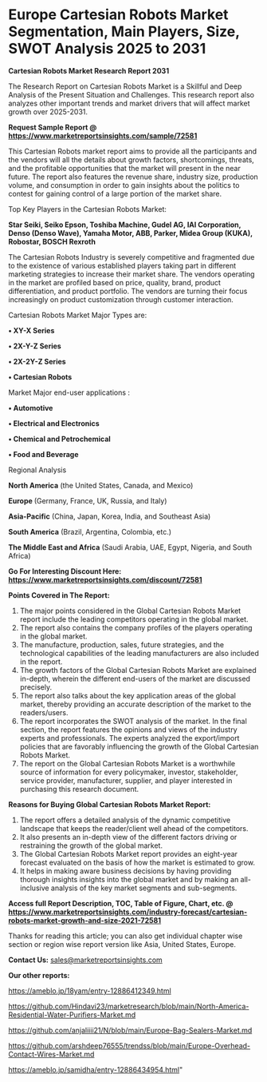 # Europe Cartesian Robots Market Segmentation, Main Players, Size, SWOT Analysis 2025 to 2031

<strong>Cartesian Robots Market Research Report 2031</strong>

The Research Report on Cartesian Robots Market is a Skillful and Deep Analysis of the Present Situation and Challenges. This research report also analyzes other important trends and market drivers that will affect market growth over 2025-2031.

<strong>Request Sample Report @ <a href=https://www.marketreportsinsights.com/sample/72581>https://www.marketreportsinsights.com/sample/72581</a></strong>

This Cartesian Robots market report aims to provide all the participants and the vendors will all the details about growth factors, shortcomings, threats, and the profitable opportunities that the market will present in the near future. The report also features the revenue share, industry size, production volume, and consumption in order to gain insights about the politics to contest for gaining control of a large portion of the market share.

Top Key Players in the Cartesian Robots Market:

<strong>Star Seiki, Seiko Epson, Toshiba Machine, Gudel AG, IAI Corporation, Denso (Denso Wave), Yamaha Motor, ABB, Parker, Midea Group (KUKA), Robostar, BOSCH Rexroth</strong>

The Cartesian Robots Industry is severely competitive and fragmented due to the existence of various established players taking part in different marketing strategies to increase their market share. The vendors operating in the market are profiled based on price, quality, brand, product differentiation, and product portfolio. The vendors are turning their focus increasingly on product customization through customer interaction.

Cartesian Robots Market Major Types are:

<strong>• XY-X Series

• 2X-Y-Z Series

• 2X-2Y-Z Series

• Cartesian Robots</strong>

Market Major end-user applications :

<strong>• Automotive

• Electrical and Electronics

• Chemical and Petrochemical

• Food and Beverage</strong>

Regional Analysis

</u><strong><b>North America</b></strong> (the United States, Canada, and Mexico)

<strong><b>Europe </b></strong>(Germany, France, UK, Russia, and Italy)

<strong><b>Asia-Pacific</b></strong> (China, Japan, Korea, India, and Southeast Asia)

<strong><b>South America</b></strong> (Brazil, Argentina, Colombia, etc.)

<strong><b>The Middle East and Africa</b></strong> (Saudi Arabia, UAE, Egypt, Nigeria, and South Africa)

<strong>Go For Interesting Discount Here: <a href=https://www.marketreportsinsights.com/discount/72581>https://www.marketreportsinsights.com/discount/72581</a></strong>

<strong>Points Covered in The Report:</strong>
<ol>
  <li>The major points considered in the Global Cartesian Robots Market report include the leading competitors operating in the global market.</li>
  <li>The report also contains the company profiles of the players operating in the global market.</li>
  <li>The manufacture, production, sales, future strategies, and the technological capabilities of the leading manufacturers are also included in the report.</li>
  <li>The growth factors of the Global Cartesian Robots Market are explained in-depth, wherein the different end-users of the market are discussed precisely.</li>
  <li>The report also talks about the key application areas of the global market, thereby providing an accurate description of the market to the readers/users.</li>
  <li>The report incorporates the SWOT analysis of the market. In the final section, the report features the opinions and views of the industry experts and professionals. The experts analyzed the export/import policies that are favorably influencing the growth of the Global Cartesian Robots Market.</li>
  <li>The report on the Global Cartesian Robots Market is a worthwhile source of information for every policymaker, investor, stakeholder, service provider, manufacturer, supplier, and player interested in purchasing this research document.</li>
</ol>
<strong>Reasons for Buying Global Cartesian Robots Market Report:</strong>

<ol>
  <li>The report offers a detailed analysis of the dynamic competitive landscape that keeps the reader/client well ahead of the competitors.</li>
  <li>It also presents an in-depth view of the different factors driving or restraining the growth of the global market.</li>
  <li>The Global Cartesian Robots Market report provides an eight-year forecast evaluated on the basis of how the market is estimated to grow.</li>
  <li>It helps in making aware business decisions by having providing thorough insights insights into the global market and by making an all-inclusive analysis of the key market segments and sub-segments.</li>
</ol>
<strong>Access full Report Description, TOC, Table of Figure, Chart, etc. @ <a href=https://www.marketreportsinsights.com/industry-forecast/cartesian-robots-market-growth-and-size-2021-72581>https://www.marketreportsinsights.com/industry-forecast/cartesian-robots-market-growth-and-size-2021-72581</a></strong>


Thanks for reading this article; you can also get individual chapter wise section or region wise report version like Asia, United States, Europe.

<strong>Contact Us:</strong>
sales@marketreportsinsights.com

<strong>Our other reports:</strong>

<a href=https://ameblo.jp/18yam/entry-12886412349.html>https://ameblo.jp/18yam/entry-12886412349.html</a>

<a href=https://github.com/Hindavi23/marketresearch/blob/main/North-America-Residential-Water-Purifiers-Market.md>https://github.com/Hindavi23/marketresearch/blob/main/North-America-Residential-Water-Purifiers-Market.md</a>

<a href=https://github.com/anjaliiii21/N/blob/main/Europe-Bag-Sealers-Market.md>https://github.com/anjaliiii21/N/blob/main/Europe-Bag-Sealers-Market.md</a>

<a href=https://github.com/arshdeep76555/trendss/blob/main/Europe-Overhead-Contact-Wires-Market.md>https://github.com/arshdeep76555/trendss/blob/main/Europe-Overhead-Contact-Wires-Market.md</a>

<a href=https://ameblo.jp/samidha/entry-12886434954.html>https://ameblo.jp/samidha/entry-12886434954.html</a>"
